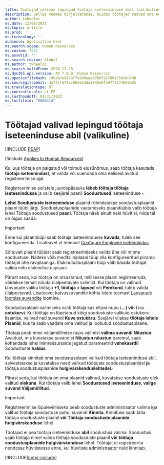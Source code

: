 ```yaml
---
title: Töötajad valivad lepingud töötaja iseteeninduse abil (valikuline)
description: Selles teemas kirjeldatakse, kuidas töötajad saavad oma eeliseid valida või värskendada.
author: twheeloc
ms.date: 12/06/2021
ms.topic: article
ms.prod: ''
ms.technology: ''
audience: Application User
ms.search.scope: Human Resources
ms.custom: 7521
ms.assetid: ''
ms.search.region: Global
ms.author: twheeloc
ms.search.validFrom: 2020-12-28
ms.dyn365.ops.version: AX 7.0.0, Human Resources
ms.openlocfilehash: 190eb7e437af7edd8eee97b8f2b7601254cbd240
ms.sourcegitcommit: 3a7f1fe72ac08e62dda1045e0fb97f7174b69a25
ms.translationtype: MT
ms.contentlocale: et-EE
ms.lasthandoff: 01/31/2022
ms.locfileid: "8066414"
---
```

# <a name="employees-select-plans-by-using-employee-self-service-optional"></a>Töötajad valivad lepingud töötaja iseteeninduse abil (valikuline)


[!INCLUDE [PEAP](../includes/peap-2.md)]

[!include [Applies to Human Resources](../includes/applies-to-hr.md)]

Kui uus töötaja on palgatud või toimub elusündmus, saab töötaja kasutada **töötaja iseteenindust**, et valida või uuendada oma eeliseid avatud registreerimise ajal.

Registreerimise eelistele juurdepääsuks **läheb töötaja töötaja iseteenindusse** ja valib seejärel paanil **Soodustused** iseteeninduse **·**.

**Lehel Soodustuste iseteeninduse** plaanid rühmitatakse soodustusplaanid plaani tüübi järgi. Soodustusplaanide vaatamiseks plaanitüübis valib töötaja lehel Töötaja soodustused **paani**. Töötaja näeb ainult neid hüvitisi, mida tal on õigus saada.

> [!IMPORTANT]
> Enne kui plaanitüüpi saab töötaja iseteeninduses **kuvada**, tuleb see konfigureerida. Lisateavet vt teemast [Configure Employee iseteenindus](/hr-benefits-setup-employee-self-service.md).

Sõltuvalt plaani tüübist saab registreerimiseks valida ühe või mitme soodustuse. Näiteks võib meditsiiniplaani tüüp olla konfigureeritud piirama töötajat ühe raviplaaniga. Elukindlustusplaani tüüp võib lubada töötajal valida mitu elukindlustusplaani.

Pärast seda, kui töötaja on otsustanud, millisesse plaani registreeruda, võidakse temalt nõuda ülalpeetavate valimist. Kui töötaja on valinud laovarude valiku töötaja **+1**, **töötaja + lapsed** või **Perekond**, tuleb valida ülalpeetavad. Lisateavet katvussuvandite kohta leiate teemast [Laovarude loomise suvandite](/hr-benefits-setup-coverage-options.md) loomine.

Soodustusplaani valimiseks valib töötaja kas ellipsi nupu (**...) või** Lisa **ostukorvi**. Kui töötaja on lõpetanud kõigi soodustuste valikute ostukorvi lisamise, valivad nad suvandi **Kuva ostukäru**. Seejärel viiakse **töötaja lehele Plaanid**, kus ta saab vaadata oma valitud ja loobutud soodustusplaane.

Töötaja peab enne väljamöllimise nupu valimist **valima** **suvandi Nõustun**. Avaldust, mis kuvatakse suvandist **Nõustun nõustun** paremal, saab kohandada lehel Inimressursside jagatud parameetrid **vahekaardil** Soodustuste **haldus**.

Kui töötaja kinnitab oma soodustusplaani valikud töötaja iseteeninduse abil, salvestatakse ja kuvatakse need valikud töötajate soodustusplaanidel **ja** töötaja soodustusplaanide **hulgivärskenduslehtedel**.**·**

Pärast seda, kui töötaja on oma plaanid valinud, kuvatakse soodustuste olek valitud **olekuna**. Kui töötaja valib lehel **Soodustused** **iseteeninduse**, **valige suvand Väljamöllitud.**

> [!IMPORTANT]
> Registreerimise lõpuleviimiseks peab soodustuste administraator valima iga valitud töötaja soodustuse puhul suvandi **Kinnita**. Kinnituse saab täita töötaja soodustuste plaanil **või** **Töötaja soodustuste plaanide hulgivärskenduse** lehel.
>

Töötajad ei pea töötaja iseteeninduse **abil** soodustusi valima. Soodustusi saab töötaja nimel valida töötaja soodustuste plaanil **või** **töötaja soodustusplaanide hulgivärskenduse** lehel. Töötajat ei registreerita nendesse hüvitistesse enne, kui hüvitiste administraator neid kinnitab.

[!INCLUDE[footer-include](../includes/footer-banner.md)]
